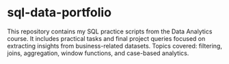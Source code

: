 # sql-data-portfolio
This repository contains my SQL practice scripts from the Data Analytics course. It includes practical tasks and final project queries focused on extracting insights from business-related datasets. Topics covered: filtering, joins, aggregation, window functions, and case-based analytics.
